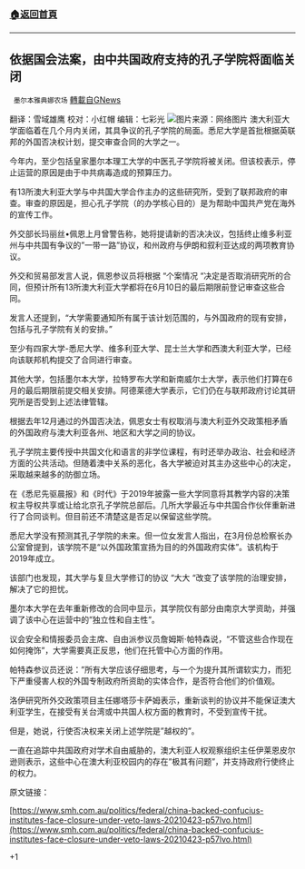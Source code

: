 ###  [:house:返回首頁](https://github.com/ourhimalayas/txt)
---

## 依据国会法案，由中共国政府支持的孔子学院将面临关闭
` 墨尔本雅典娜农场` [轉載自GNews](https://gnews.org/zh-hans/1242236/)

翻译：雪域雄鹰
校对：小红帽
编辑：七彩光
![]()![](https://gnews-media-offload.s3.amazonaws.com/wp-content/uploads/2021/05/14105607/kongzi.jpg)图片来源：网络图片
澳大利亚大学面临着在几个月内关闭，其具争议的孔子学院的局面。悉尼大学是首批根据英联邦的外国否决权计划，提交审查合同的大学之一。

今年内，至少包括皇家墨尔本理工大学的中医孔子学院将被关闭。但该校表示，停止运营的原因是由于中共病毒造成的预算压力。

有13所澳大利亚大学与中共国大学合作主办的这些研究所，受到了联邦政府的审查。审查的原因是，担心孔子学院（的办学核心目的）是为帮助中国共产党在海外的宣传工作。

外交部长玛丽丝•佩恩上月曾警告称，她将提请新的否决决议，包括终止维多利亚州与中共国有争议的”一带一路”协议，和州政府与伊朗和叙利亚达成的两项教育协议。

外交和贸易部发言人说，佩恩参议员将根据 “个案情况 “决定是否取消研究所的合同，但预计所有13所澳大利亚大学都将在6月10日的最后期限前登记审查这些合同。

发言人还提到，“大学需要通知所有属于该计划范围的，与外国政府的现有安排，包括与孔子学院有关的安排。”

至少有四家大学-悉尼大学、维多利亚大学、昆士兰大学和西澳大利亚大学，已经向该联邦机构提交了合同进行审查。

其他大学，包括墨尔本大学，拉特罗布大学和新南威尔士大学，表示他们打算在6月的最后期限前提交相关安排。阿德莱德大学表示，它们仍在与联邦政府讨论其研究所是否受到上述法律管辖。

根据去年12月通过的外国否决法，佩恩女士有权取消与澳大利亚外交政策相矛盾的外国政府与澳大利亚各州、地区和大学之间的协议。

孔子学院主要传授中共国文化和语言的非学位课程，有时还举办政治、社会和经济方面的公共活动。但随着澳中关系的恶化，各大学被迫对其主办这些中心的决定，采取越来越多的防御立场。

在《悉尼先驱晨报》和《时代》于2019年披露一些大学同意将其教学内容的决策权主导权共享或让给北京孔子学院总部后。几所大学最近与中共国合作伙伴重新进行了合同谈判。但目前还不清楚这是否足以保留这些学院。

悉尼大学没有预测其孔子学院的未来。但一位女发言人指出，在3月份总检察长办公室曾提到，该学院不是“以外国政策宣扬为目的的外国政府实体”。该机构于2019年成立。

该部门也发现，其大学与复旦大学修订的协议 “大大 “改变了该学院的治理安排，解决了它的担忧。

墨尔本大学在去年重新修改的合同中显示，其学院仅有部分由南京大学资助，并强调了该中心在运营中的”独立性和自主性”。

议会安全和情报委员会主席、自由派参议员詹姆斯·帕特森说，“不管这些合作现在如何掩饰”，大学需要真正反思，他们在托管中心方面的作用。

帕特森参议员还说：”所有大学应该仔细思考，与一个为提升其所谓软实力，而犯下严重侵害人权的外国专制政府所资助的实体合作，是否符合他们的价值观。

洛伊研究所外交政策项目主任娜塔莎卡萨姆表示，重新谈判的协议并不能保证澳大利亚学生，在接受有关台湾或中共国人权方面的教育时，不受到宣传干扰。

但是，她说，行使否决权来关闭上述学院是”越权的”。

一直在追踪中共国政府对学术自由威胁的，澳大利亚人权观察组织主任伊莱恩皮尔逊则表示，这些中心在澳大利亚校园内的存在”极其有问题”，并支持政府行使终止的权力。

原文链接：

[https://www.smh.com.au/politics/federal/china-backed-confucius-institutes-face-closure-under-veto-laws-20210423-p57lvo.html](https://www.smh.com.au/politics/federal/china-backed-confucius-institutes-face-closure-under-veto-laws-20210423-p57lvo.html)

+1
